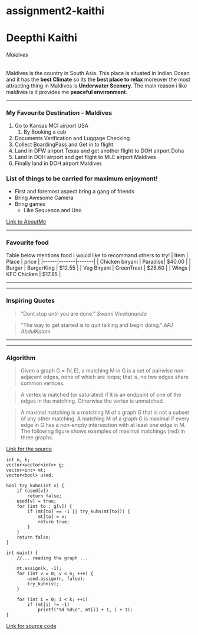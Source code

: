# assignment2-kaithi

# Deepthi Kaithi

###### Maldives

Maldives is the country in South Asia. This place is situated in Indian Ocean and it has the **best Climate** so its the **best place to relax** moreover the most attracting thing in Maldives is **Underwater Scenery**. The main reason i like maldives is it provides me **peaceful environment**.


------

### My Favourite Destination - Maldives

1. Go to Kansas MCI airport USA
      1. By Booking a cab 
2. Documents Verification and Luggage Checking   
4. Collect BoardingPass and Get in to flight
6. Land in DFW airport Texas and get another flight to DOH airport Doha
7. Land in DOH airport and get flight to MLE airport Maldives
8. Finally land in DOH airport Maldives

### List of things to be carried for maximum enjoyment!

*  First and foremost aspect bring a gang of friends
*  Bring Awesome Camera
*  Bring games
      * Like Sequence and Uno

[Link to AboutMe](./AboutMe.md)

***

### Favourite food

Table below mentions food i would like to recommand others to try!
| Item | Place | price |
|------|-------|-------|
| Chicken biryani | Paradise| $40.00 |
| Burger | BurgerKing | $12.55 |
| Veg Biryani | GreenTreet | $28.60 |
| Wings | KFC Chicken | $17.85 |

***

***

### Inspiring Quotes

> "Dont stop until you are done." *Swami Vivekananda*

> "The way to get started is to quit talking and begin doing."  *APJ AbdulKalam*

***

***

### Algorithm

> Given a graph G = (V, E), a matching M in G is a set of pairwise non-adjacent edges, none of which are loops; that is, no two edges share common vertices.

> A vertex is matched (or saturated) if it is an endpoint of one of the edges in the matching. Otherwise the vertex is unmatched.

>  A maximal matching is a matching M of a graph G that is not a subset of any other matching. A matching M of a graph G is maximal if every edge in G has a non-empty intersection with at least one edge in M. The following figure shows examples of maximal matchings (red) in three graphs.

[Link for the source](https://en.wikipedia.org/wiki/Matching_(graph_theory))

```
int n, k;
vector<vector<int>> g;
vector<int> mt;
vector<bool> used;

bool try_kuhn(int v) {
    if (used[v])
        return false;
    used[v] = true;
    for (int to : g[v]) {
        if (mt[to] == -1 || try_kuhn(mt[to])) {
            mt[to] = v;
            return true;
        }
    }
    return false;
}

int main() {
    //... reading the graph ...

    mt.assign(k, -1);
    for (int v = 0; v < n; ++v) {
        used.assign(n, false);
        try_kuhn(v);
    }

    for (int i = 0; i < k; ++i)
        if (mt[i] != -1)
            printf("%d %d\n", mt[i] + 1, i + 1);
}
```
[Link for source code](https://cp-algorithms.com/graph/kuhn_maximum_bipartite_matching.html)

